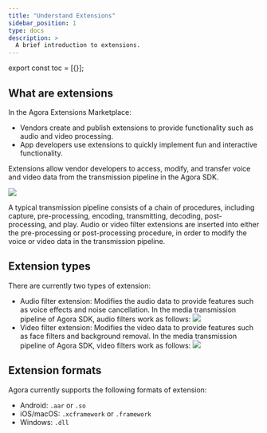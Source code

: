 ```yaml
---
title: "Understand Extensions"
sidebar_position: 1
type: docs
description: >
  A brief introduction to extensions.
---
```

export const toc = [{}];

## What are extensions

In the Agora Extensions Marketplace:
- Vendors create and publish extensions to provide functionality such as audio and video processing.
- App developers use extensions to quickly implement fun and interactive functionality.

Extensions allow vendor developers to access, modify, and transfer voice and video data from the transmission pipeline in the Agora SDK.

![](https://web-cdn.agora.io/docs-files/1638781024344)

A typical transmission pipeline consists of a chain of procedures, including capture, pre-processing, encoding, transmitting, decoding, post-processing, and play. Audio or video filter extensions are inserted into either the pre-processing or post-processing procedure, in order to modify the voice or video data in the transmission pipeline.


## Extension types

There are currently two types of extension:

- Audio filter extension: Modifies the audio data to provide features such as voice effects and noise cancellation. In the media transmission pipeline of Agora SDK, audio filters work as follows:
 ![](https://web-cdn.agora.io/docs-files/1638345519987)
- Video filter extension: Modifies the video data to provide features such as face filters and background removal. In the media transmission pipeline of Agora SDK, video filters work as follows:
 ![](https://web-cdn.agora.io/docs-files/1638346128292)
 
## Extension formats
Agora currently supports the following formats of extension:

- Android: `.aar` or `.so`
- iOS/macOS: `.xcframework` or `.framework`
- Windows: `.dll`